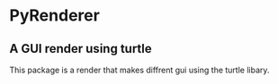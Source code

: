 # PyRenderer
## A GUI render using turtle


This package is a render that makes diffrent gui using the turtle libary.
